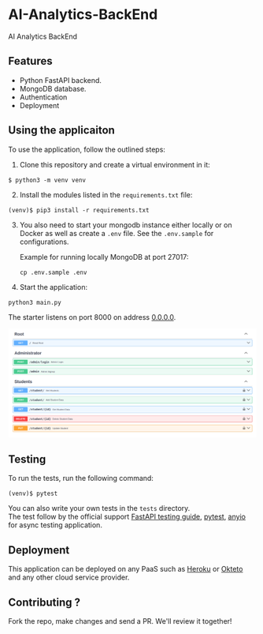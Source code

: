 # AI-Analytics-BackEnd

AI Analytics BackEnd

## Features

-   Python FastAPI backend.
-   MongoDB database.
-   Authentication
-   Deployment

## Using the applicaiton

To use the application, follow the outlined steps:

1. Clone this repository and create a virtual environment in it:

```console
$ python3 -m venv venv
```

2. Install the modules listed in the `requirements.txt` file:

```console
(venv)$ pip3 install -r requirements.txt
```

3. You also need to start your mongodb instance either locally or on Docker as well as create a `.env` file. See the `.env.sample` for configurations.

    Example for running locally MongoDB at port 27017:

    ```console
    cp .env.sample .env
    ```

4. Start the application:

```console
python3 main.py
```

The starter listens on port 8000 on address [0.0.0.0](0.0.0.0:8080).

![FastAPI-MongoDB](doc.png)

## Testing

To run the tests, run the following command:

```console
(venv)$ pytest
```

You can also write your own tests in the `tests` directory.  
The test follow by the official support [FastAPI testing guide](https://fastapi.tiangolo.com/tutorial/testing/), [pytest](https://docs.pytest.org/en/stable/), [anyio](https://anyio.readthedocs.io/en/stable/) for async testing application.

## Deployment

This application can be deployed on any PaaS such as [Heroku](https://heroku.com) or [Okteto](https://okteto) and any other cloud service provider.

## Contributing ?

Fork the repo, make changes and send a PR. We'll review it together!
